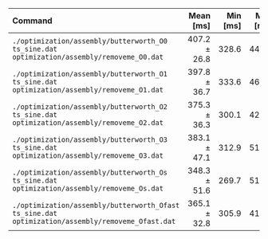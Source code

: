 | Command | Mean [ms] | Min [ms] | Max [ms] | Relative |
|:---|---:|---:|---:|---:|
| `./optimization/assembly/butterworth_O0 ts_sine.dat optimization/assembly/removeme_O0.dat` | 407.2 ± 26.8 | 328.6 | 444.9 | 1.17 ± 0.19 |
| `./optimization/assembly/butterworth_O1 ts_sine.dat optimization/assembly/removeme_O1.dat` | 397.8 ± 36.7 | 333.6 | 467.1 | 1.14 ± 0.20 |
| `./optimization/assembly/butterworth_O2 ts_sine.dat optimization/assembly/removeme_O2.dat` | 375.3 ± 36.3 | 300.1 | 426.4 | 1.08 ± 0.19 |
| `./optimization/assembly/butterworth_O3 ts_sine.dat optimization/assembly/removeme_O3.dat` | 383.1 ± 47.1 | 312.9 | 518.3 | 1.10 ± 0.21 |
| `./optimization/assembly/butterworth_Os ts_sine.dat optimization/assembly/removeme_Os.dat` | 348.3 ± 51.6 | 269.7 | 515.4 | 1.00 |
| `./optimization/assembly/butterworth_Ofast ts_sine.dat optimization/assembly/removeme_Ofast.dat` | 365.1 ± 32.8 | 305.9 | 412.0 | 1.05 ± 0.18 |
